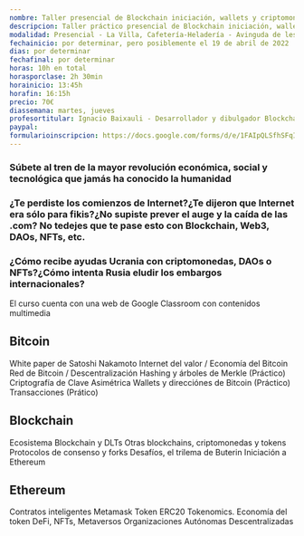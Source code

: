```yaml
---
nombre: Taller presencial de Blockchain iniciación, wallets y criptomonedas - La Villa
descripcion: Taller práctico presencial de Blockchain iniciación, wallets y criptomonedas 
modalidad: Presencial - La Villa, Cafetería-Heladería - Avinguda de les Corts Valencianes, 75, 46470 Albal, Valencia 
fechainicio: por determinar, pero posiblemente el 19 de abril de 2022
dias: por determinar
fechafinal: por determinar
horas: 10h en total
horasporclase: 2h 30min
horainicio: 13:45h
horafin: 16:15h
precio: 70€
diassemana: martes, jueves
profesortitular: Ignacio Baixauli - Desarrollador y dibulgador Blockchain
paypal: 
formularioinscripcion: https://docs.google.com/forms/d/e/1FAIpQLSfhSFqIg_Bi4EGlAkqVlM3ZkMw7QnPviruwp3lZ0IpW21Y2Mw/viewform?usp=sf_link
---
```

### Súbete al tren de la mayor revolución económica, social y tecnológica que jamás ha conocido la humanidad
### ¿Te perdiste los comienzos de Internet?¿Te dijeron que Internet era sólo para fikis?¿No supiste prever el auge y la caída de las .com? No tedejes que te pase esto con Blockchain, Web3, DAOs, NFTs, etc.
### ¿Cómo recibe ayudas Ucrania con criptomonedas, DAOs o NFTs?¿Cómo intenta Rusia eludir los embargos internacionales?

El curso cuenta con una web de Google Classroom con contenidos multimedia

## Bitcoin

White paper de Satoshi Nakamoto
Internet del valor / Economía del Bitcoin
Red de Bitcoin / Descentralización
Hashing y árboles de Merkle (Práctico)
Criptografía de Clave Asimétrica
Wallets y direcciónes de Bitcoin (Práctico)
Transacciones (Prático)

## Blockchain

Ecosistema Blockchain y DLTs
Otras blockchains, criptomonedas y tokens
Protocolos de consenso y forks
Desafíos, el trilema de Buterin
Iniciación a Ethereum

## Ethereum

Contratos inteligentes
Metamask
Token ERC20
Tokenomics. Economía del token
DeFi, NFTs, Metaversos
Organizaciones Autónomas Descentralizadas

